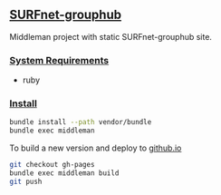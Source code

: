 ## [SURFnet-grouphub](#surfnet-grouphub)

Middleman project with static SURFnet-grouphub site.

### [System Requirements](#system-requirements)

- ruby

### [Install](#install)

```bash
bundle install --path vendor/bundle
bundle exec middleman
```

To build a new version and deploy to [github.io](http://oharsta.github.io/SURF-grouphub/build/)

```bash
git checkout gh-pages
bundle exec middleman build
git push
```


